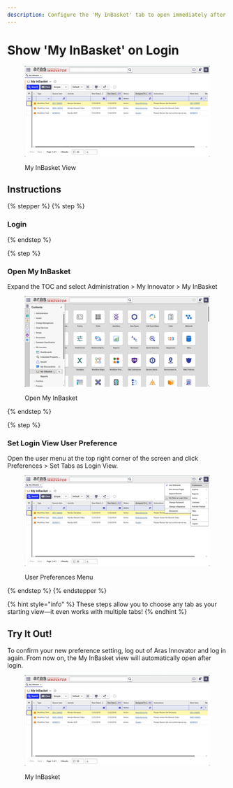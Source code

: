 ```yaml
---
description: Configure the 'My InBasket' tab to open immediately after logging in
---
```


# Show 'My InBasket' on Login

<figure><img src="../../.gitbook/assets/my-inbasket.jpg" alt=""><figcaption><p>My InBasket View</p></figcaption></figure>

## Instructions

{% stepper %}
{% step %}
### Login


{% endstep %}

{% step %}
### Open My InBasket

Expand the TOC and select Administration > My Innovator > My InBasket

<figure><img src="../../.gitbook/assets/open my inbasket.jpg" alt=""><figcaption><p>Open My InBasket</p></figcaption></figure>
{% endstep %}

{% step %}
### Set Login View User Preference

Open the user menu at the top right corner of the screen and click Preferences > Set Tabs as Login View.

<figure><img src="../../.gitbook/assets/set login view.jpg" alt=""><figcaption><p>User Preferences Menu</p></figcaption></figure>
{% endstep %}
{% endstepper %}

{% hint style="info" %}
These steps allow you to choose any tab as your starting view—it even works with multiple tabs!
{% endhint %}

## Try It Out!

To confirm your new preference setting, log out of Aras Innovator and log in again. From now on, the My InBasket view will automatically open after login.

<figure><img src="../../.gitbook/assets/my-inbasket.jpg" alt=""><figcaption><p>My InBasket</p></figcaption></figure>

